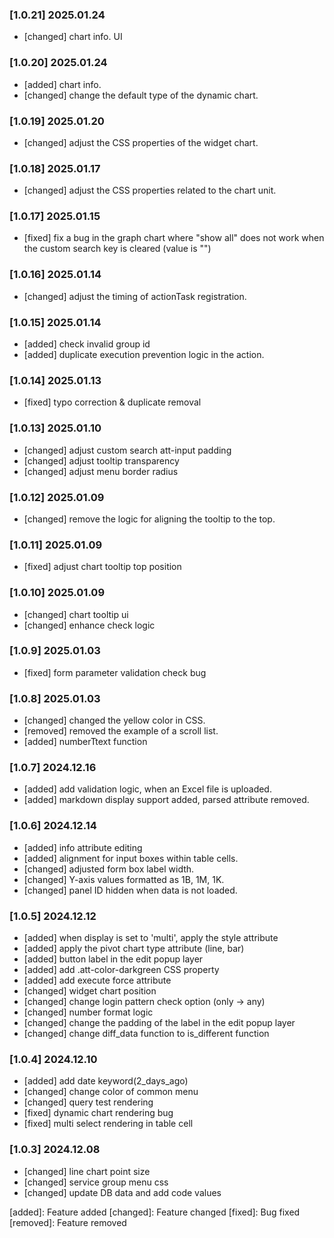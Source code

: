 ### [1.0.21] 2025.01.24
- [changed] chart info. UI

### [1.0.20] 2025.01.24
- [added] chart info.
- [changed] change the default type of the dynamic chart.

### [1.0.19] 2025.01.20
- [changed] adjust the CSS properties of the widget chart.

### [1.0.18] 2025.01.17
- [changed] adjust the CSS properties related to the chart unit.

### [1.0.17] 2025.01.15
- [fixed] fix a bug in the graph chart where "show all" does not work when the custom search key is cleared (value is "")

### [1.0.16] 2025.01.14
- [changed] adjust the timing of actionTask registration.

### [1.0.15] 2025.01.14
- [added] check invalid group id
- [added] duplicate execution prevention logic in the action.

### [1.0.14] 2025.01.13
- [fixed] typo correction & duplicate removal

### [1.0.13] 2025.01.10
- [changed] adjust custom search att-input padding
- [changed] adjust tooltip transparency
- [changed] adjust menu border radius

### [1.0.12] 2025.01.09
- [changed] remove the logic for aligning the tooltip to the top.

### [1.0.11] 2025.01.09
- [fixed] adjust chart tooltip top position 


### [1.0.10] 2025.01.09
- [changed] chart tooltip ui
- [changed] enhance check logic

### [1.0.9] 2025.01.03
- [fixed] form parameter validation check bug

### [1.0.8] 2025.01.03
- [changed] changed the yellow color in CSS.
- [removed] removed the example of a scroll list.
- [added] numberTtext function

### [1.0.7] 2024.12.16
- [added] add validation logic, when an Excel file is uploaded.
- [added] markdown display support added, parsed attribute removed.

### [1.0.6] 2024.12.14
- [added] info attribute editing
- [added] alignment for input boxes within table cells.
- [changed] adjusted form box label width.
- [changed] Y-axis values formatted as 1B, 1M, 1K.
- [changed] panel ID hidden when data is not loaded.

### [1.0.5] 2024.12.12
- [added] when display is set to 'multi', apply the style attribute
- [added] apply the pivot chart type attribute (line, bar)
- [added] button label in the edit popup layer
- [added] add .att-color-darkgreen CSS property
- [added] add execute force attribute
- [changed] widget chart position
- [changed] change login pattern check option (only -> any)
- [changed] number format logic
- [changed] change the padding of the label in the edit popup layer
- [changed] change diff_data function to is_different function

### [1.0.4] 2024.12.10
- [added] add date keyword(2_days_ago)
- [changed] change color of common menu 
- [changed] query test rendering
- [fixed] dynamic chart rendering bug
- [fixed] multi select rendering in table cell

### [1.0.3] 2024.12.08
- [changed] line chart point size
- [changed] service group menu css 
- [changed] update DB data and add code values


[added]: Feature added 
[changed]: Feature changed 
[fixed]: Bug fixed 
[removed]: Feature removed